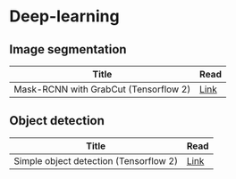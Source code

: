 # Deep-learning

## Image segmentation
| Title |Read|
|-------|-----------|
|Mask-RCNN with GrabCut (Tensorflow 2)|[Link](https://nbviewer.org/github/Anant-mishra1729/Machine-Learning-Notebooks/blob/main/Mask_RCNN/Mask_RCNN.ipynb)|
## Object detection
| Title |Read|
|-------|-------------|
|Simple object detection (Tensorflow 2)|[Link](https://nbviewer.org/github/Anant-mishra1729/Machine-Learning-Notebooks/blob/main/Object_detection/Simple_object_detection_tensorflow.ipynb)
